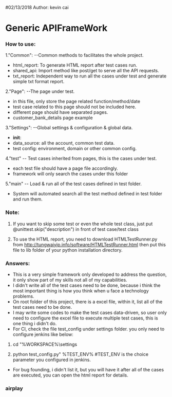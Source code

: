 #02/13/2018
Author: kevin cai
# Generic APIFrameWork
### How to use:

1."Common":  --Common methods to facilitates the whole project.
* html_report: To generate HTML report after test cases run.
* shared_api: Import method like post/get to serve all the API requests.
* txt_report: Independent way to run all the cases under test and generate simple txt format report.

2."Page": --The page under test.
* in this file, only store the page related function/method/date
* test case related to this page should not be included here.
* different page should have separated pages.
* customer_bank_details  page example

3."Settings": --Global settings & configuration & global data.
* __init__:
* data_source: all the account, common test data.
* test config: environment, domain or other common config.


4."test" -- Test cases inherited from pages, this is the cases under test.
* each test file should have a page file accordingly.
* framework will only search the cases under this folder

5."main"  -- Load & run all of the test cases defined in test folder.

* System will automated search all the test method defined in test folder and run them.

### Note:

1. If you want to skip some test or even the whole test class, just put @unittest.skip("description") in front of test case/test class

2. To use the HTML report, you need to download HTMLTestRunner.py from http://tungwaiyip.info/software/HTMLTestRunner.html then put this file to lib folder of your python installation directory.


### Answers:
* This is a very simple framework only developed to address the question, it only show part of my skills not all of my capabilities.
* I didn't write all of the test cases need to be done, because i think the most important thing is how you think when u face a technology problems.
* On root folder of this project, there is a excel file, within it, list all of the test cases need to be done.
* I may write some codes to make the test cases data-driven, so user only need to configure the excel file to execute multiple test cases, this is one thing i didn't do.
* For CI, check the file test_config under settings folder. you only need to configure jenkins like below:
 1. cd "%WORKSPACE%\settings
 
 2.  python test_config.py" %TEST_ENV%   #TEST_ENV is the choice parameter you configured in jenkins.
 
* For bug founding, i didn't list it, but you will have it after all of the cases are executed, you can open the html report for details.

### airplay 
